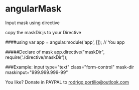# angularMask
Input mask using directive

copy the maskDir.js to your Directive

####using 
var app = angular.module('app', []); // You app

#####Declare of mask
app.directive("maskDir", require('./directive/maskDir'));

###Example:
input type="text" class="form-control" mask-dir maskinput="999.999.999-99"

You like? Donate in PAYPAL to rodrigo.portilio@outlook.com

